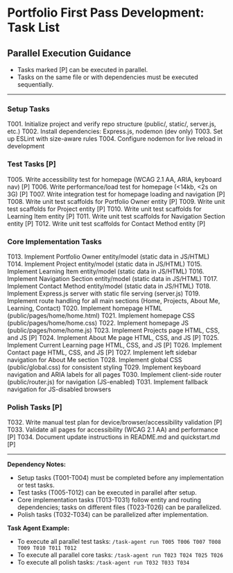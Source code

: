 # Portfolio First Pass Development: Task List

## Parallel Execution Guidance
- Tasks marked [P] can be executed in parallel.
- Tasks on the same file or with dependencies must be executed sequentially.

---

### Setup Tasks
T001. Initialize project and verify repo structure (public/, static/, server.js, etc.)
T002. Install dependencies: Express.js, nodemon (dev only)
T003. Set up ESLint with size-aware rules
T004. Configure nodemon for live reload in development

### Test Tasks [P]
T005. Write accessibility test for homepage (WCAG 2.1 AA, ARIA, keyboard nav) [P]
T006. Write performance/load test for homepage (<14kb, <2s on 3G) [P]
T007. Write integration test for homepage loading and navigation [P]
T008. Write unit test scaffolds for Portfolio Owner entity [P]
T009. Write unit test scaffolds for Project entity [P]
T010. Write unit test scaffolds for Learning Item entity [P]
T011. Write unit test scaffolds for Navigation Section entity [P]
T012. Write unit test scaffolds for Contact Method entity [P]

### Core Implementation Tasks
T013. Implement Portfolio Owner entity/model (static data in JS/HTML)
T014. Implement Project entity/model (static data in JS/HTML)
T015. Implement Learning Item entity/model (static data in JS/HTML)
T016. Implement Navigation Section entity/model (static data in JS/HTML)
T017. Implement Contact Method entity/model (static data in JS/HTML)
T018. Implement Express.js server with static file serving (server.js)
T019. Implement route handling for all main sections (Home, Projects, About Me, Learning, Contact)
T020. Implement homepage HTML (public/pages/home/home.html)
T021. Implement homepage CSS (public/pages/home/home.css)
T022. Implement homepage JS (public/pages/home/home.js)
T023. Implement Projects page HTML, CSS, and JS [P]
T024. Implement About Me page HTML, CSS, and JS [P]
T025. Implement Current Learning page HTML, CSS, and JS [P]
T026. Implement Contact page HTML, CSS, and JS [P]
T027. Implement left sidebar navigation for About Me section
T028. Implement global CSS (public/global.css) for consistent styling
T029. Implement keyboard navigation and ARIA labels for all pages
T030. Implement client-side router (public/router.js) for navigation (JS-enabled)
T031. Implement fallback navigation for JS-disabled browsers

### Polish Tasks [P]
T032. Write manual test plan for device/browser/accessibility validation [P]
T033. Validate all pages for accessibility (WCAG 2.1 AA) and performance [P]
T034. Document update instructions in README.md and quickstart.md [P]

---

**Dependency Notes:**
- Setup tasks (T001-T004) must be completed before any implementation or test tasks.
- Test tasks (T005-T012) can be executed in parallel after setup.
- Core implementation tasks (T013-T031) follow entity and routing dependencies; tasks on different files (T023-T026) can be parallelized.
- Polish tasks (T032-T034) can be parallelized after implementation.

**Task Agent Example:**
- To execute all parallel test tasks: `/task-agent run T005 T006 T007 T008 T009 T010 T011 T012`
- To execute all parallel core tasks: `/task-agent run T023 T024 T025 T026`
- To execute all polish tasks: `/task-agent run T032 T033 T034`
